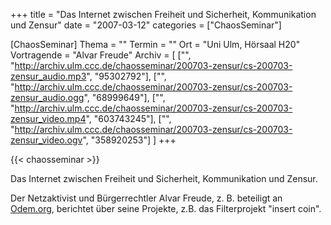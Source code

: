 +++
title = "Das Internet zwischen Freiheit und Sicherheit, Kommunikation und Zensur"
date = "2007-03-12"
categories = ["ChaosSeminar"]

[ChaosSeminar]
Thema = ""
Termin = ""
Ort = "Uni Ulm, Hörsaal H20"
Vortragende = "Alvar Freude"
Archiv = [
	["", "http://archiv.ulm.ccc.de/chaosseminar/200703-zensur/cs-200703-zensur_audio.mp3", "95302792"],
	["", "http://archiv.ulm.ccc.de/chaosseminar/200703-zensur/cs-200703-zensur_audio.ogg", "68999649"],
	["", "http://archiv.ulm.ccc.de/chaosseminar/200703-zensur/cs-200703-zensur_video.mp4", "603743245"],
	["", "http://archiv.ulm.ccc.de/chaosseminar/200703-zensur/cs-200703-zensur_video.ogv", "358920253"]
	]
+++

{{< chaosseminar >}}

Das Internet zwischen Freiheit und Sicherheit, Kommunikation und Zensur.

Der Netzaktivist und Bürgerrechtler Alvar Freude, z. B. beteiligt an [Odem.org](http://odem.org/), berichtet über seine Projekte, z.B. das Filterprojekt "insert coin".
